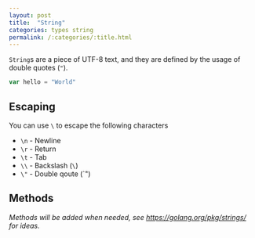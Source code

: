 ```yaml
---
layout: post
title:  "String"
categories: types string
permalink: /:categories/:title.html
---
```


`String`s are a piece of UTF-8 text, and they are defined by the usage of double quotes (`"`).

~~~go
var hello = "World"
~~~

## Escaping

You can use `\` to escape the following characters

* `\n` - Newline
* `\r` - Return
* `\t` - Tab
* `\\` - Backslash (`\`)
* `\"` - Double qoute (`")

## Methods

*Methods will be added when needed, see https://golang.org/pkg/strings/ for ideas.*